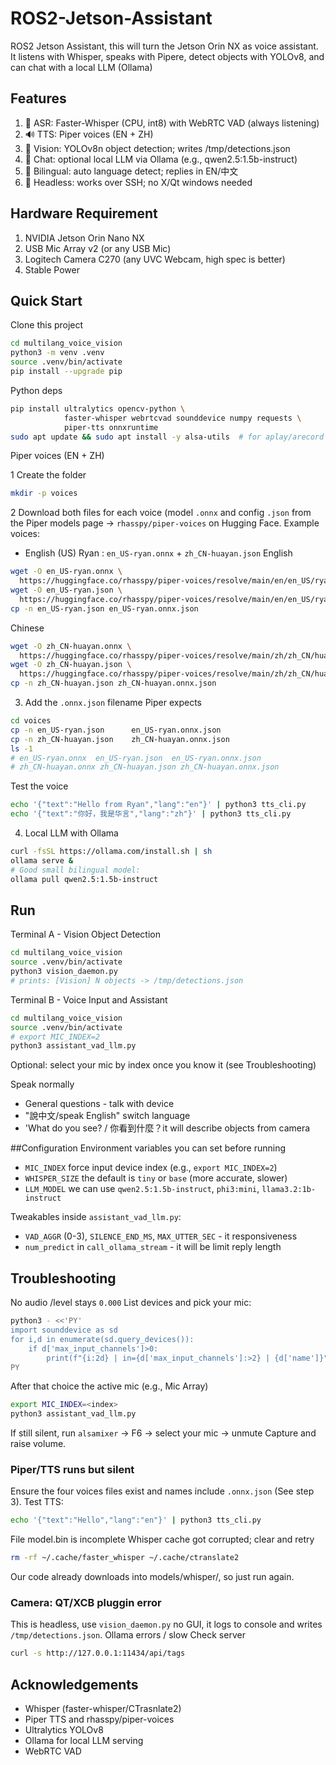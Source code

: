# ROS2-Jetson-Assistant
ROS2 Jetson Assistant, this will turn the Jetson Orin NX as voice assistant. It listens with Whisper, speaks with Pipere, detect objects with YOLOv8, and can chat with a local LLM (Ollama)

## Features 
<ol>
<li>🎤 ASR: Faster-Whisper (CPU, int8) with WebRTC VAD (always listening)</li>
<li>🔊 TTS: Piper voices (EN + ZH)</li>
<li>👀 Vision: YOLOv8n object detection; writes /tmp/detections.json</li>
<li>🤖 Chat: optional local LLM via Ollama (e.g., qwen2.5:1.5b-instruct)</li>
<li>🧠 Bilingual: auto language detect; replies in EN/中文</li>
<li>🧰 Headless: works over SSH; no X/Qt windows needed</li>
</ol>

## Hardware Requirement
<ol>
  <li>NVIDIA Jetson Orin Nano NX</li>
  <li>USB Mic Array v2 (or any USB Mic)</li>
  <li>Logitech Camera C270 (any UVC Webcam, high spec is better)</li>
  <li>Stable Power</li>
</ol>

## Quick Start

Clone this project
```bash
cd multilang_voice_vision
python3 -m venv .venv
source .venv/bin/activate
pip install --upgrade pip
```

Python deps
```bash
pip install ultralytics opencv-python \
            faster-whisper webrtcvad sounddevice numpy requests \
            piper-tts onnxruntime
sudo apt update && sudo apt install -y alsa-utils  # for aplay/arecord
```

Piper voices (EN + ZH)

1 Create the folder
```bash
mkdir -p voices
```
2 Download both files for each voice (model `.onnx` and config `.json` from the Piper models page
  -> `rhasspy/piper-voices` on Hugging Face. Example voices:
  * English (US) Ryan : `en_US-ryan.onnx` + `zh_CN-huayan.json`
    English
```bash
wget -O en_US-ryan.onnx \
  https://huggingface.co/rhasspy/piper-voices/resolve/main/en/en_US/ryan/medium/en_US-ryan-medium.onnx
wget -O en_US-ryan.json \
  https://huggingface.co/rhasspy/piper-voices/resolve/main/en/en_US/ryan/medium/en_US-ryan-medium.onnx.json
cp -n en_US-ryan.json en_US-ryan.onnx.json
```
 Chinese
```bash
wget -O zh_CN-huayan.onnx \
  https://huggingface.co/rhasspy/piper-voices/resolve/main/zh/zh_CN/huayan/medium/zh_CN-huayan-medium.onnx
wget -O zh_CN-huayan.json \
  https://huggingface.co/rhasspy/piper-voices/resolve/main/zh/zh_CN/huayan/medium/zh_CN-huayan-medium.onnx.json
cp -n zh_CN-huayan.json zh_CN-huayan.onnx.json
```
    
    
3. Add the `.onnx.json` filename Piper expects
```bash
cd voices
cp -n en_US-ryan.json      en_US-ryan.onnx.json
cp -n zh_CN-huayan.json    zh_CN-huayan.onnx.json
ls -1
# en_US-ryan.onnx  en_US-ryan.json  en_US-ryan.onnx.json
# zh_CN-huayan.onnx zh_CN-huayan.json zh_CN-huayan.onnx.json
```
Test the voice
```bash
echo '{"text":"Hello from Ryan","lang":"en"}' | python3 tts_cli.py
echo '{"text":"你好，我是华言","lang":"zh"}' | python3 tts_cli.py
```

4. Local LLM with Ollama
```bash
curl -fsSL https://ollama.com/install.sh | sh
ollama serve &
# Good small bilingual model:
ollama pull qwen2.5:1.5b-instruct
```

## Run 
Terminal A - Vision Object Detection
```bash
cd multilang_voice_vision
source .venv/bin/activate
python3 vision_daemon.py
# prints: [Vision] N objects -> /tmp/detections.json
```

Terminal B - Voice Input and Assistant
```bash
cd multilang_voice_vision
source .venv/bin/activate
# export MIC_INDEX=2
python3 assistant_vad_llm.py
```
Optional: select your mic by index once you know it (see Troubleshooting)

Speak normally
* General questions - talk with device
* "說中文/speak English" switch language
* 'What do you see? / 你看到什麼？it will describe objects from camera

##Configuration
Environment variables you can set before running
* `MIC_INDEX` force input device index (e.g., `export MIC_INDEX=2`)
* `WHISPER_SIZE` the default is `tiny` or `base` (more accurate, slower)
* `LLM_MODEL` we can use `qwen2.5:1.5b-instruct`, `phi3:mini`, `llama3.2:1b-instruct`

Tweakables inside `assistant_vad_llm.py`:
* `VAD_AGGR` (0-3), `SILENCE_END_MS`, `MAX_UTTER_SEC` - it responsiveness
* `num_predict` in `call_ollama_stream` - it will be limit reply length


## Troubleshooting
No audio /level stays `0.000`
List devices and pick your mic:
```bash
python3 - <<'PY'
import sounddevice as sd
for i,d in enumerate(sd.query_devices()):
    if d['max_input_channels']>0:
        print(f"{i:2d} | in={d['max_input_channels']:>2} | {d['name']}")
PY
```
After that choice the active mic (e.g., Mic Array)
```bash
export MIC_INDEX=<index>
python3 assistant_vad_llm.py
```
If still silent, run `alsamixer` -> F6 -> select your mic -> unmute Capture and raise volume.

### Piper/TTS runs but silent
Ensure the four voices files exist and names include `.onnx.json` (See step 3).
Test TTS:
```bash
echo '{"text":"Hello","lang":"en"}' | python3 tts_cli.py
```
File model.bin is incomplete
Whisper cache got corrupted; clear and retry
```bash
rm -rf ~/.cache/faster_whisper ~/.cache/ctranslate2
```
Our code already downloads into models/whisper/, so just run again.
### Camera: QT/XCB pluggin error
This is headless, use `vision_daemon.py` no GUI, it logs to console and writes `/tmp/detections.json`.
Ollama errors / slow
Check server
```bash
curl -s http://127.0.0.1:11434/api/tags
```

## Acknowledgements
* Whisper (faster-whisper/CTrasnlate2)
* Piper TTS and rhasspy/piper-voices
* Ultralytics YOLOv8
* Ollama for local LLM serving
* WebRTC VAD






